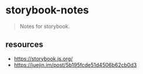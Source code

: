 # storybook-notes
> Notes for storybook.

## resources
- https://storybook.js.org/
- https://juejin.im/post/5b195fcde51d4506b62cb0d3
